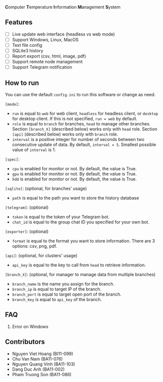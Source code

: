 **C**omputer **T**emperature **I**nformation **M**anagement **S**ystem

## Features

- [ ] Live update web interface (headless vs web mode)
- [ ] Support Windows, Linux, MacOS
- [ ] Text file config
- [ ] SQLite3 history
- [ ] Report export (csv, html, image, pdf)
- [ ] Support remote node management
- [ ] Support Telegram notification

## How to run

You can use the default `config.ini` to run this software or change as need.

`[mode]`:
- `run` is equal to `web` for web client, `headless` for headless client, or `desktop` for desktop client. If this is not specified, `run = web` by default.
- `role` is equal to `branch` for branches, `head` to manage other branches. Section `[branch_X]` (described below) works only with `head` role. Section `[api]` (described below) works only with `branch` role.
- `interval` is a positive integer for number of seconds between two consecutive update of data. By default, `interval = 5`. Smallest possible value of `interval` is 1.

`[spec]`:
- `cpu` is enabled for monitor or not. By default, the value is True.
- `gpu` is enabled for monitor or not. By default, the value is True.
- `hdd` is enabled for monitor or not. By default, the value is True.

`[sqlite]`: (optional, for branches' usage)
- `path` is equal to the path you want to store the history database

`[telegram]`: (optional)
- `token` is equal to the token of your Telegram bot.
- `chat_id` is equal to the group chat ID you specified for your own bot.

`[exporter]`: (optional)
- `format` is equal to the format you want to store information. There are 3 options: csv, png, pdf.

`[api]`: (optional, for clusters' usage)
- `api_key` is equal to the key to call from `head` to retrieve information.

`[branch_X]`: (optional, for manager to manage data from multiple branches)
- `branch_name` is the name you assign for the branch.
- `branch_ip` is equal to target IP of the branch.
- `branch_port` is equal to target open port of the branch.
- `branch_key` is equal to `api_key` of the branch.

## FAQ

1. Error on Windows

## Contributors

- Nguyen Viet Hoang (BI11-099)
- Chu Van Nam (BA11-076)
- Nguyen Quang Vinh (BA11-103)
- Dang Duc Anh (BA11-002)
- Pham Truong Son (BA11-086)